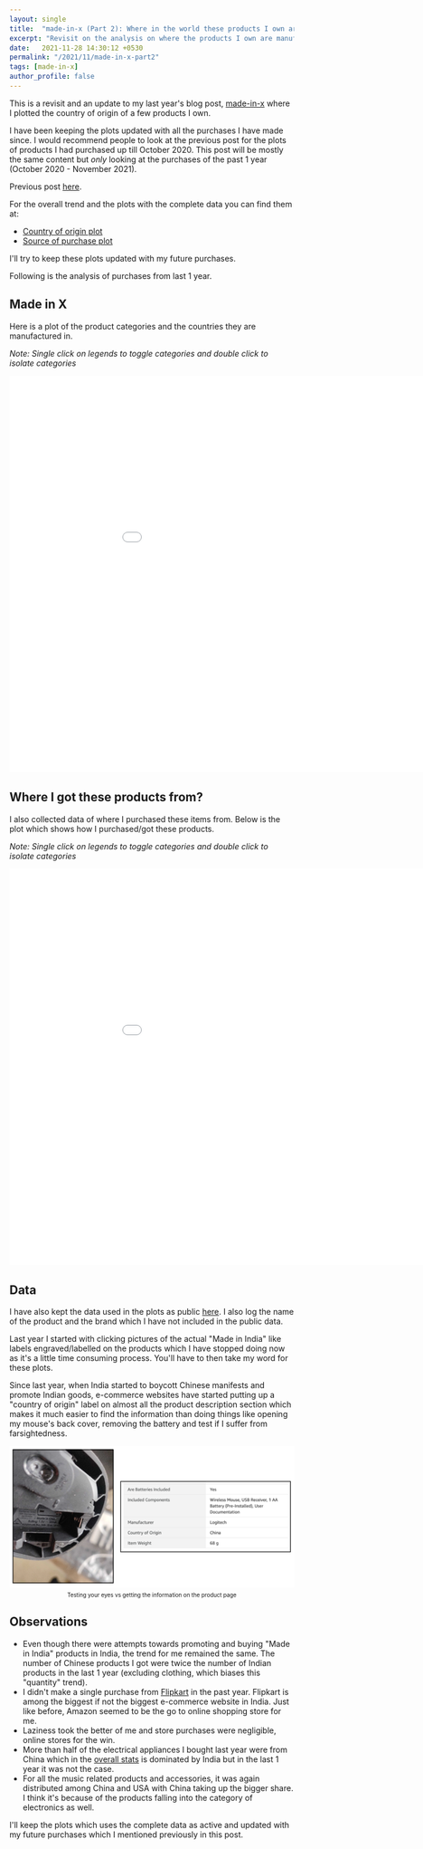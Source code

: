 ```yaml
---
layout: single
title:  "made-in-x (Part 2): Where in the world these products I own are manufactured in?"
excerpt: "Revisit on the analysis on where the products I own are manufactured in"
date:   2021-11-28 14:30:12 +0530
permalink: "/2021/11/made-in-x-part2"
tags: [made-in-x]
author_profile: false
---
```


This is a revisit and an update to my last year's blog post,
[made-in-x][made-in-x] where I plotted the country of origin of a few products
I own.

I have been keeping the plots updated with all the purchases I have made since.
I would recommend people to look at the previous post for the plots of products
I had purchased up till October 2020. This post will be mostly the same content
but *only* looking at the purchases of the past 1 year (October 2020 - November
2021).

Previous post [here][made-in-x].

For the overall trend and the plots with the complete data you can find them at:
- [Country of origin plot][country-of-origin-complete]
- [Source of purchase plot][source-of-purchase-complete]

I'll try to keep these plots updated with my future purchases.

Following is the analysis of purchases from last 1 year.

## Made in X

Here is a plot of the product categories and the countries they are
manufactured in.

*Note: Single click on legends to toggle categories and double click to isolate categories*

<iframe id="plotly-custom" width="1000" height="700" frameborder="0" scrolling="yes" src="//plotly.com/~vipul/106.embed"></iframe>


## Where I got these products from?

I also collected data of where I purchased these items from. Below is the plot
which shows how I purchased/got these products.

*Note: Single click on legends to toggle categories and double click to isolate categories*

<iframe id="plotly-custom" width="1000" height="700" frameborder="0" scrolling="no" src="//plotly.com/~vipul/108.embed"></iframe>

## Data

I have also kept the data used in the plots as public [here][data]. I also log
the name of the product and the brand which I have not included in the public
data.

Last year I started with clicking pictures of the actual "Made in India" like
labels engraved/labelled on the products which I have stopped doing now as it's
a little time consuming process. You'll have to then take my word for these
plots.

Since last year, when India started to boycott Chinese manifests and promote
Indian goods, e-commerce websites have started putting up a "country of origin"
label on almost all the product description section which makes it much easier
to find the information than doing things like opening my mouse's back cover,
removing the battery and test if I suffer from farsightedness.

<div style="text-align: center">
<img src="/assets/images/made-in-x-eye-test.png" alt="speaker-jack" style="width:800px;"/>
<p style="text-align:center;font-size:0.7em;margin-top:5px">Testing your eyes vs getting the information on the product page</p>
</div>


## Observations

- Even though there were attempts towards promoting and buying "Made in India"
  products in India, the trend for me remained the same. The number of Chinese
  products I got were twice the number of Indian products in the last 1 year
  (excluding clothing, which biases this "quantity" trend).
- I didn't make a single purchase from [Flipkart][flipkart] in the past year.
  Flipkart is among the biggest if not the biggest e-commerce website in India.
  Just like before, Amazon seemed to be the go to online shopping store for me.
- Laziness took the better of me and store purchases were negligible, online
  stores for the win.
- More than half of the electrical appliances I bought last year were from
  China which in the [overall stats][country-of-origin-complete] is dominated
  by India but in the last 1 year it was not the case.
- For all the music related products and accessories, it was again distributed
  among China and USA with China taking up the bigger share. I think it's
  because of the products falling into the category of electronics as well.

I'll keep the plots which uses the complete data as active and updated with my
future purchases which I mentioned previously in this post.


[made-in-x]: https://vipul.xyz/2020/10/made-in-x
[data]: https://docs.google.com/spreadsheets/d/1GyJ6OlXGivpsg-tUFN3Qn0hLIxMWVIKGnqVh5liJO10/edit?usp=sharing
[flipkart]: https://en.wikipedia.org/wiki/Flipkart
[country-of-origin-complete]: https://chart-studio.plotly.com/~vipul/134
[source-of-purchase-complete]: https://chart-studio.plotly.com/~vipul/136
